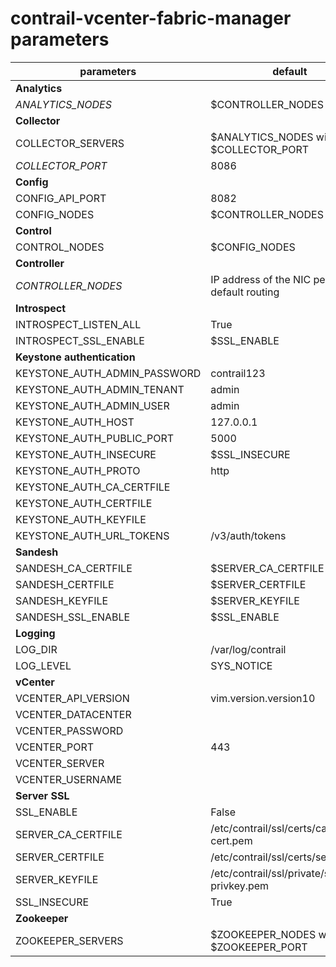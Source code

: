 # contrail-vcenter-fabric-manager parameters

| parameters                   | default                                        |
| ---------------------------- | ---------------------------------------------- |
| **Analytics**                |                                                |
| *ANALYTICS_NODES*            | $CONTROLLER_NODES                              |
| **Collector**                |                                                |
| COLLECTOR_SERVERS            | $ANALYTICS_NODES with $COLLECTOR_PORT          |
| *COLLECTOR_PORT*             | 8086                                           |
| **Config**                   |                                                |
| CONFIG_API_PORT              | 8082                                           |
| CONFIG_NODES                 | $CONTROLLER_NODES                              |
| **Control**                  |                                                |
| CONTROL_NODES                | $CONFIG_NODES                                  |
| **Controller**               |                                                |
| *CONTROLLER_NODES*           | IP address of the NIC performs default routing |
| **Introspect**               |                                                |
| INTROSPECT_LISTEN_ALL        | True                                           |
| INTROSPECT_SSL_ENABLE        | $SSL_ENABLE                                    |
| **Keystone authentication**  |                                                |
| KEYSTONE_AUTH_ADMIN_PASSWORD | contrail123                                    |
| KEYSTONE_AUTH_ADMIN_TENANT   | admin                                          |
| KEYSTONE_AUTH_ADMIN_USER     | admin                                          |
| KEYSTONE_AUTH_HOST           | 127.0.0.1                                      |
| KEYSTONE_AUTH_PUBLIC_PORT    | 5000                                           |
| KEYSTONE_AUTH_INSECURE       | $SSL_INSECURE                                  |
| KEYSTONE_AUTH_PROTO          | http                                           |
| KEYSTONE_AUTH_CA_CERTFILE    |                                                |
| KEYSTONE_AUTH_CERTFILE       |                                                |
| KEYSTONE_AUTH_KEYFILE        |                                                |
| KEYSTONE_AUTH_URL_TOKENS     | /v3/auth/tokens                                |
| **Sandesh**                  |                                                |
| SANDESH_CA_CERTFILE          | $SERVER_CA_CERTFILE                            |
| SANDESH_CERTFILE             | $SERVER_CERTFILE                               |
| SANDESH_KEYFILE              | $SERVER_KEYFILE                                |
| SANDESH_SSL_ENABLE           | $SSL_ENABLE                                    |
| **Logging**                  |                                                |
| LOG_DIR                      | /var/log/contrail                              |
| LOG_LEVEL                    | SYS_NOTICE                                     |
| **vCenter**                  |                                                |
| VCENTER_API_VERSION          | vim.version.version10                          |
| VCENTER_DATACENTER           |                                                |
| VCENTER_PASSWORD             |                                                |
| VCENTER_PORT                 | 443                                            |
| VCENTER_SERVER               |                                                |
| VCENTER_USERNAME             |                                                |
| **Server SSL**               |                                                |
| SSL_ENABLE                   | False                                          |
| SERVER_CA_CERTFILE           | /etc/contrail/ssl/certs/ca-cert.pem            |
| SERVER_CERTFILE              | /etc/contrail/ssl/certs/server.pem             |
| SERVER_KEYFILE               | /etc/contrail/ssl/private/server-privkey.pem   |
| SSL_INSECURE                 | True                                           |
| **Zookeeper**                |                                                |
| ZOOKEEPER_SERVERS            | $ZOOKEEPER_NODES with $ZOOKEEPER_PORT          |
